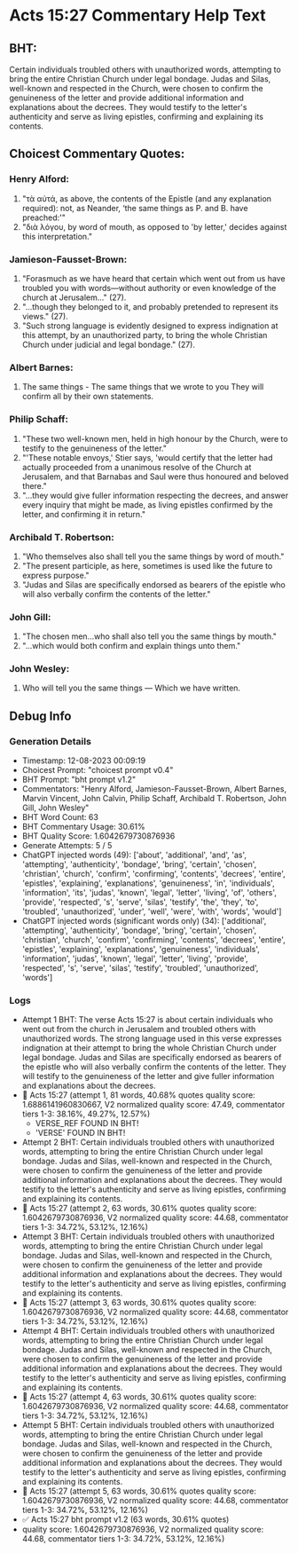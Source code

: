# Acts 15:27 Commentary Help Text

## BHT:
Certain individuals troubled others with unauthorized words, attempting to bring the entire Christian Church under legal bondage. Judas and Silas, well-known and respected in the Church, were chosen to confirm the genuineness of the letter and provide additional information and explanations about the decrees. They would testify to the letter's authenticity and serve as living epistles, confirming and explaining its contents.

## Choicest Commentary Quotes:
### Henry Alford:
1. "τὰ αὐτά, as above, the contents of the Epistle (and any explanation required): not, as Neander, ‘the same things as P. and B. have preached:'"
2. "διὰ λόγου, by word of mouth, as opposed to 'by letter,' decides against this interpretation."

### Jamieson-Fausset-Brown:
1. "Forasmuch as we have heard
	that certain which went out from us have troubled you with
	words—without authority or even knowledge of the church at
	Jerusalem..." (27). 
2. "...though they belonged to it, and probably pretended to
	represent its views." (27).
3. "Such strong language is evidently designed to express indignation at this
	attempt, by an unauthorized party, to bring the whole Christian
	Church under judicial and legal bondage." (27).

### Albert Barnes:
1. The same things - The same things that we wrote to you They will confirm all by their own statements.


### Philip Schaff:
1. "These two well-known men, held in high honour by the Church, were to testify to the genuineness of the letter."
2. "'These notable envoys,' Stier says, 'would certify that the letter had actually proceeded from a unanimous resolve of the Church at Jerusalem, and that Barnabas and Saul were thus honoured and beloved there."
3. "...they would give fuller information respecting the decrees, and answer every inquiry that might be made, as living epistles confirmed by the letter, and confirming it in return."

### Archibald T. Robertson:
1. "Who themselves also shall tell you the same things by word of mouth." 
2. "The present participle, as here, sometimes is used like the future to express purpose."
3. "Judas and Silas are specifically endorsed as bearers of the epistle who will also verbally confirm the contents of the letter."

### John Gill:
1. "The chosen men...who shall also tell you the same things by mouth." 
2. "...which would both confirm and explain things unto them."

### John Wesley:
1. Who will tell you the same things — Which we have written.



## Debug Info
### Generation Details
- Timestamp: 12-08-2023 00:09:19
- Choicest Prompt: "choicest prompt v0.4"
- BHT Prompt: "bht prompt v1.2"
- Commentators: "Henry Alford, Jamieson-Fausset-Brown, Albert Barnes, Marvin Vincent, John Calvin, Philip Schaff, Archibald T. Robertson, John Gill, John Wesley"
- BHT Word Count: 63
- BHT Commentary Usage: 30.61%
- BHT Quality Score: 1.6042679730876936
- Generate Attempts: 5 / 5
- ChatGPT injected words (49):
	['about', 'additional', 'and', 'as', 'attempting', 'authenticity', 'bondage', 'bring', 'certain', 'chosen', 'christian', 'church', 'confirm', 'confirming', 'contents', 'decrees', 'entire', 'epistles', 'explaining', 'explanations', 'genuineness', 'in', 'individuals', 'information', 'its', 'judas', 'known', 'legal', 'letter', 'living', 'of', 'others', 'provide', 'respected', 's', 'serve', 'silas', 'testify', 'the', 'they', 'to', 'troubled', 'unauthorized', 'under', 'well', 'were', 'with', 'words', 'would']
- ChatGPT injected words (significant words only) (34):
	['additional', 'attempting', 'authenticity', 'bondage', 'bring', 'certain', 'chosen', 'christian', 'church', 'confirm', 'confirming', 'contents', 'decrees', 'entire', 'epistles', 'explaining', 'explanations', 'genuineness', 'individuals', 'information', 'judas', 'known', 'legal', 'letter', 'living', 'provide', 'respected', 's', 'serve', 'silas', 'testify', 'troubled', 'unauthorized', 'words']

### Logs
- Attempt 1 BHT: The verse Acts 15:27 is about certain individuals who went out from the church in Jerusalem and troubled others with unauthorized words. The strong language used in this verse expresses indignation at their attempt to bring the whole Christian Church under legal bondage. Judas and Silas are specifically endorsed as bearers of the epistle who will also verbally confirm the contents of the letter. They will testify to the genuineness of the letter and give fuller information and explanations about the decrees.
- 🔄 Acts 15:27 (attempt 1, 81 words, 40.68% quotes quality score: 1.6886141960830667, V2 normalized quality score: 47.49, commentator tiers 1-3: 38.16%, 49.27%, 12.57%) 
	- VERSE_REF FOUND IN BHT! 
	- 'VERSE' FOUND IN BHT!
- Attempt 2 BHT: Certain individuals troubled others with unauthorized words, attempting to bring the entire Christian Church under legal bondage. Judas and Silas, well-known and respected in the Church, were chosen to confirm the genuineness of the letter and provide additional information and explanations about the decrees. They would testify to the letter's authenticity and serve as living epistles, confirming and explaining its contents.
- 🔄 Acts 15:27 (attempt 2, 63 words, 30.61% quotes quality score: 1.6042679730876936, V2 normalized quality score: 44.68, commentator tiers 1-3: 34.72%, 53.12%, 12.16%)
- Attempt 3 BHT: Certain individuals troubled others with unauthorized words, attempting to bring the entire Christian Church under legal bondage. Judas and Silas, well-known and respected in the Church, were chosen to confirm the genuineness of the letter and provide additional information and explanations about the decrees. They would testify to the letter's authenticity and serve as living epistles, confirming and explaining its contents.
- 🔄 Acts 15:27 (attempt 3, 63 words, 30.61% quotes quality score: 1.6042679730876936, V2 normalized quality score: 44.68, commentator tiers 1-3: 34.72%, 53.12%, 12.16%)
- Attempt 4 BHT: Certain individuals troubled others with unauthorized words, attempting to bring the entire Christian Church under legal bondage. Judas and Silas, well-known and respected in the Church, were chosen to confirm the genuineness of the letter and provide additional information and explanations about the decrees. They would testify to the letter's authenticity and serve as living epistles, confirming and explaining its contents.
- 🔄 Acts 15:27 (attempt 4, 63 words, 30.61% quotes quality score: 1.6042679730876936, V2 normalized quality score: 44.68, commentator tiers 1-3: 34.72%, 53.12%, 12.16%)
- Attempt 5 BHT: Certain individuals troubled others with unauthorized words, attempting to bring the entire Christian Church under legal bondage. Judas and Silas, well-known and respected in the Church, were chosen to confirm the genuineness of the letter and provide additional information and explanations about the decrees. They would testify to the letter's authenticity and serve as living epistles, confirming and explaining its contents.
- 🔄 Acts 15:27 (attempt 5, 63 words, 30.61% quotes quality score: 1.6042679730876936, V2 normalized quality score: 44.68, commentator tiers 1-3: 34.72%, 53.12%, 12.16%)
- ✅ Acts 15:27 bht prompt v1.2 (63 words, 30.61% quotes)
- quality score: 1.6042679730876936, V2 normalized quality score: 44.68, commentator tiers 1-3: 34.72%, 53.12%, 12.16%)